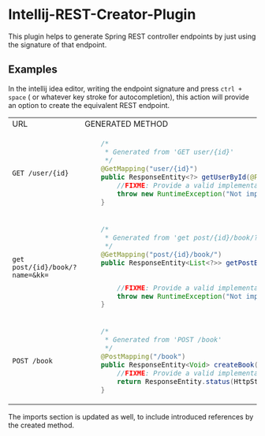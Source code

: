 # Intellij-REST-Creator-Plugin

This plugin helps to generate Spring REST controller endpoints by just using the signature of that endpoint.
## Examples
In the intellij idea editor, writing the endpoint signature and press `ctrl + space` ( or whatever key stroke for autocompletion), 
this action will provide an option to create the equivalent REST endpoint.

<table>
<tr>
<td> URL </td> <td> GENERATED METHOD </td>
</tr>
<tr>
<td>

```shell
GET /user/{id}
```

</td>
<td>

```java
    /*
     * Generated from 'GET user/{id}'
     */
    @GetMapping("user/{id}")
    public ResponseEntity<?> getUserById(@PathVariable("id") Long id) {
        //FIXME: Provide a valid implementation for this method
        throw new RuntimeException("Not implemented yet");
    } 
```

</td>
</tr>
<tr>
<td> 

```shell
get post/{id}/book/?name=&kk=
```

</td>
<td>

```java
    /*
     * Generated from 'get post/{id}/book/?name=&kk='
     */
    @GetMapping("post/{id}/book/")
    public ResponseEntity<List<?>> getPostBookByPostId(@PathVariable("id") Long postId,
                                                       @RequestParam("name") String name,
                                                       @RequestParam("kk") String kk) {
        //FIXME: Provide a valid implementation for this method
        throw new RuntimeException("Not implemented yet");
    }
```

</td>
</tr>
<tr>
<td>

```shell
POST /book
```

</td>
<td>

```java
    /*
     * Generated from 'POST /book'
     */
    @PostMapping("/book")
    public ResponseEntity<Void> createBook(@RequestBody Object requestBody) {
        //FIXME: Provide a valid implementation for this method
        return ResponseEntity.status(HttpStatus.CREATED).build();
    }
```

</td>
</tr>
</table>
The imports section is updated as well, to include introduced references by the created method.